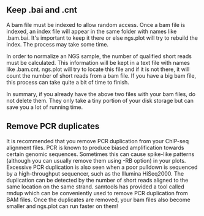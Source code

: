 ## Keep .bai and .cnt ##
A bam file must be indexed to allow random access. Once a bam file is indexed, an index file will appear in the same folder with names like .bam.bai. It's important to keep it there or else ngs.plot will try to rebuild the index. The process may take some time.

In order to normalize an NGS sample, the number of qualified short reads must be calculated. This information will be kept in a text file with names like .bam.cnt. ngs.plot will try to locate this file and if it is not there, it will count the number of short reads from a bam file. If you have a big bam file, this process can take quite a bit of time to finish.

In summary, if you already have the above two files with your bam files, do not delete them. They only take a tiny portion of your disk storage but can save you a lot of running time.

## Remove PCR duplicates ##
It is recommended that you remove PCR duplication from your ChIP-seq alignment files. PCR is known to produce biased amplification towards certain genomic sequences. Sometimes this can cause spike-like patterns (although you can usually remove them using -RB option) in your plots. Excessive PCR duplication is also seen when a poor pulldown is sequenced by a high-throughput sequencer, such as the Illumina HiSeq2000. The duplication can be detected by the number of short reads aligned to the same location on the same strand. samtools has provided a tool called rmdup which can be conveniently used to remove PCR duplication from BAM files. Once the duplicates are removed, your bam files also become smaller and ngs.plot can run faster on them!